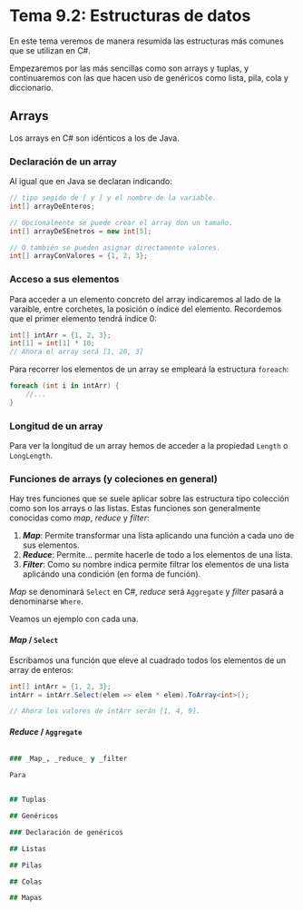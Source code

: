 # Tema 9.2: Estructuras de datos

En este tema veremos de manera resumida las estructuras más comunes que se utilizan en C#.

Empezaremos por las más sencillas como son arrays y tuplas, y continuaremos con las que hacen uso de genéricos como lista, pila, cola y diccionario.

## Arrays

Los arrays en C# son idénticos a los de Java.

### Declaración de un array

Al igual que en Java se declaran indicando:

```c#
// tipo segido de [ y ] y el nombre de la variable.
int[] arrayDeEnteros;

// Opcionalmente se puede crear el array don un tamaño.
int[] arrayDe5Enetros = new int[5];

// O también se pueden asignar directamente valores.
int[] arrayConValores = {1, 2, 3};
```

### Acceso a sus elementos

Para acceder a un elemento concreto del array indicaremos al lado de la varaible, entre corchetes, la posición o índice del elemento. Recordemos que el primer elemento tendrá índice 0:

```c#
int[] intArr = {1, 2, 3};
int[1] = int[1] * 10;
// Ahora el array será [1, 20, 3]
```

Para recorrer los elementos de un array se empleará la estructura `foreach`:

```c#
foreach (int i in intArr) {
    //...
}
```

### Longitud de un array

Para ver la longitud de un array hemos de acceder a la propiedad `Length` o `LongLength`.

### Funciones de arrays (y coleciones en general)

Hay tres funciones que se suele aplicar sobre las estructura tipo colección como son los arrays o las listas. Estas funciones son generalmente conocidas como _map_, _reduce_ y _filter_:

1. **_Map_**: Permite transformar una lista aplicando una función a cada uno de sus elementos.
2. **_Reduce_**: Permite... permite hacerle de todo a los elementos de una lista.
3. **_Filter_**: Como su nombre indica permite filtrar los elementos de una lista aplicándo una condición (en forma de función).

_Map_ se denominará `Select` en C#, _reduce_ será `Aggregate` y _filter_ pasará a denominarse `Where`.

Veamos un ejemplo con cada una.

#### _Map_ / `Select`

Escribamos una función que eleve al cuadrado todos los elementos de un array de enteros:

```c#
int[] intArr = {1, 2, 3};
intArr = intArr.Select(elem => elem * elem).ToArray<int>();

// Ahora los valores de intArr serán [1, 4, 9].
```

#### _Reduce_ / `Aggregate`

```j

### _Map_, _reduce_ y _filter

Para 


## Tuplas

## Genéricos

### Declaración de genéricos

## Listas

## Pilas

## Colas

## Mapas
